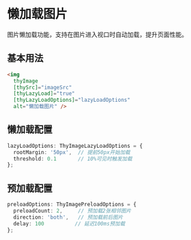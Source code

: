 # 懒加载图片

图片懒加载功能，支持在图片进入视口时自动加载，提升页面性能。

## 基本用法

```html
<img 
  thyImage 
  [thySrc]="imageSrc" 
  [thyLazyLoad]="true"
  [thyLazyLoadOptions]="lazyLoadOptions"
  alt="懒加载图片" />
```

## 懒加载配置

```typescript
lazyLoadOptions: ThyImageLazyLoadOptions = {
  rootMargin: '50px',  // 提前50px开始加载
  threshold: 0.1       // 10%可见时触发加载
};
```

## 预加载配置

```typescript
preloadOptions: ThyImagePreloadOptions = {
  preloadCount: 2,     // 预加载2张相邻图片
  direction: 'both',   // 预加载前后图片
  delay: 100          // 延迟100ms预加载
};
```
